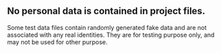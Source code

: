 ## No personal data is contained in project files.

Some test data files contain randomly generated fake data and are not associated with any real identities.
They are for testing purpose only, and may not be used for other purpose.
